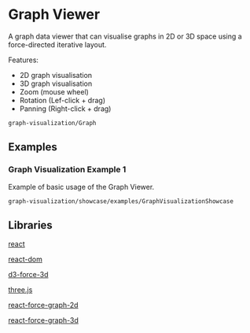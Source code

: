 # Graph Viewer

A graph data viewer that can visualise graphs in 2D or 3D space using a force-directed iterative layout.

Features:
* 2D graph visualisation 
* 3D graph visualisation
* Zoom (mouse wheel)
* Rotation (Lef-click + drag)
* Panning (Right-click + drag)

```element
graph-visualization/Graph
```

## Examples

### Graph Visualization Example 1

Example of basic usage of the Graph Viewer.

```
graph-visualization/showcase/examples/GraphVisualizationShowcase
```

## Libraries

[react](https://www.npmjs.com/package/react)

[react-dom](https://www.npmjs.com/package/react-dom)

[d3-force-3d](https://www.npmjs.com/package/d3-force-3d)

[three.js](https://www.npmjs.com/package/three)

[react-force-graph-2d](https://www.npmjs.com/package/react-force-graph-2d)

[react-force-graph-3d](https://www.npmjs.com/package/react-force-graph-3d)
